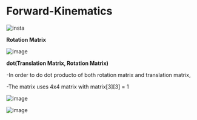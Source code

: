 # Forward-Kinematics

![insta](https://user-images.githubusercontent.com/93954052/141040882-f02d604e-0f3e-4fec-857b-0d2f9bc7f516.gif)

**Rotation Matrix**

![image](https://user-images.githubusercontent.com/93954052/140987273-eaebe7f3-d7cc-4064-838b-088227c98e5d.png)

**dot(Translation Matrix, Rotation Matrix)**

-In order to do dot producto of both rotation matrix and translation matrix,

-The matrix uses 4x4 matrix with matrix[3][3] = 1

![image](https://user-images.githubusercontent.com/93954052/140992231-b1639a53-35b7-4683-b828-9861e7c31c5a.png)

![image](https://user-images.githubusercontent.com/93954052/140984642-e915051d-1c83-4b4f-9f5d-f13740d88d72.png)
